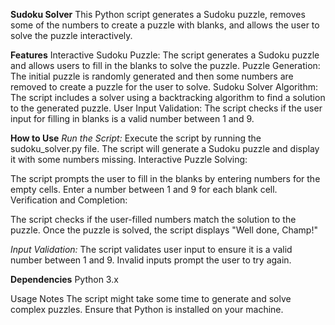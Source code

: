 **Sudoku Solver**
This Python script generates a Sudoku puzzle, removes some of the numbers to create a puzzle with blanks, and allows the user to solve the puzzle interactively.

**Features**
Interactive Sudoku Puzzle: The script generates a Sudoku puzzle and allows users to fill in the blanks to solve the puzzle.
Puzzle Generation: The initial puzzle is randomly generated and then some numbers are removed to create a puzzle for the user to solve.
Sudoku Solver Algorithm: The script includes a solver using a backtracking algorithm to find a solution to the generated puzzle.
User Input Validation: The script checks if the user input for filling in blanks is a valid number between 1 and 9.

**How to Use**
_Run the Script:_
Execute the script by running the sudoku_solver.py file.
The script will generate a Sudoku puzzle and display it with some numbers missing.
Interactive Puzzle Solving:

The script prompts the user to fill in the blanks by entering numbers for the empty cells.
Enter a number between 1 and 9 for each blank cell.
Verification and Completion:

The script checks if the user-filled numbers match the solution to the puzzle.
Once the puzzle is solved, the script displays "Well done, Champ!"

_Input Validation:_
The script validates user input to ensure it is a valid number between 1 and 9.
Invalid inputs prompt the user to try again.

**Dependencies**
Python 3.x

Usage Notes
The script might take some time to generate and solve complex puzzles.
Ensure that Python is installed on your machine.
